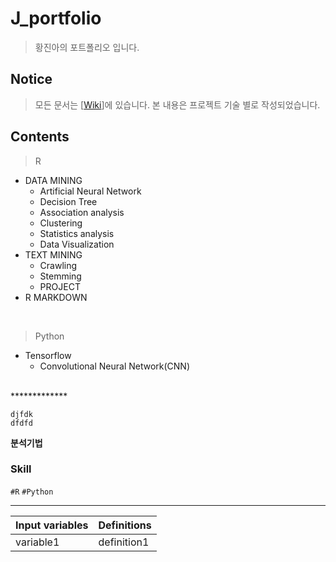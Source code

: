 # J_portfolio
> 황진아의 포트폴리오 입니다.
## Notice
> 모든 문서는 [[Wiki](https://github.com/Jina-Hwang/J_portfolio/wiki)]에 있습니다.
> 본 내용은 프로젝트 기술 별로 작성되었습니다.
## Contents
> R
* DATA MINING
  * Artificial Neural Network
  * Decision Tree
  * Association analysis
  * Clustering
  * Statistics analysis
  * Data Visualization
* TEXT MINING
  * Crawling
  * Stemming
  * PROJECT
* R MARKDOWN

<br>

> Python  
- Tensorflow
  + Convolutional Neural Network(CNN)

<br>
  *************
  
  ```
  djfdk
  dfdfd
  ```
  
  **분석기법**
  
  
  ### Skill
  
  `#R` `#Python`
  
  *************
  
Input variables | Definitions
------------- | -------------
variable1 | definition1
